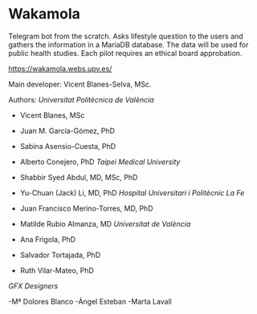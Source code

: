 # Wakamola

Telegram bot from the scratch. Asks lifestyle question to the users and gathers the information in a MariaDB database. The data will be used for public health studies. Each pilot requires an ethical board approbation.

https://wakamola.webs.upv.es/

Main developer:
Vicent Blanes-Selva, MSc.

Authors:
*Universitat Politècnica de València*
- Vicent Blanes, MSc
- Juan M. García-Gómez, PhD
- Sabina Asensio-Cuesta, PhD
- Alberto Conejero, PhD
*Taipei Medical University*
- Shabbir Syed Abdul, MD, MSc, PhD
- Yu-Chuan (Jack) Li, MD, PhD
*Hospital Universitari i Politècnic La Fe*
- Juan Francisco Merino-Torres, MD, PhD
- Matilde Rubio Almanza, MD
*Universitat de València*
- Ana Frigola, PhD

- Salvador Tortajada, PhD
- Ruth Vilar-Mateo, PhD

*GFX Designers*

-Mª Dolores Blanco
-Ángel Esteban
-Marta Lavall
